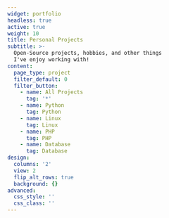 ```yaml
---
widget: portfolio
headless: true
active: true
weight: 10
title: Personal Projects
subtitle: >-
  Open-Source projects, hobbies, and other things
  I've enjoy working with!
content:
  page_type: project
  filter_default: 0
  filter_button:
    - name: All Projects
      tag: '*'
    - name: Python
      tag: Python
    - name: Linux
      tag: Linux
    - name: PHP
      tag: PHP
    - name: Database
      tag: Database
design:
  columns: '2'
  view: 2
  flip_alt_rows: true
  background: {}
advanced:
  css_style: ''
  css_class: ''
---
```

